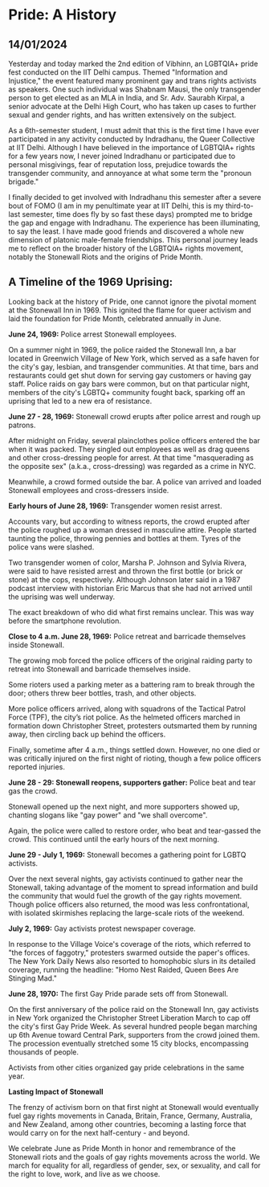 # Pride: A History
## 14/01/2024

Yesterday and today marked the 2nd edition of Vibhinn, an LGBTQIA+ pride fest conducted on the IIT Delhi campus. Themed "Information and Injustice," the event featured many prominent gay and trans rights activists as speakers. One such individual was Shabnam Mausi, the only transgender person to get elected as an MLA in India, and Sr. Adv. Saurabh Kirpal, a senior advocate at the Delhi High Court, who has taken up cases to further sexual and gender rights, and has written extensively on the subject.

As a 6th-semester student, I must admit that this is the first time I have ever participated in any activity conducted by Indradhanu, the Queer Collective at IIT Delhi. Although I have believed in the importance of LGBTQIA+ rights for a few years now, I never joined Indradhanu or participated due to personal misgivings, fear of reputation loss, prejudice towards the transgender community, and annoyance at what some term the "pronoun brigade."

I finally decided to get involved with Indradhanu this semester after a severe bout of FOMO (I am in my penultimate year at IIT Delhi, this is my third-to-last semester, time does fly by so fast these days) prompted me to bridge the gap and engage with Indradhanu. The experience has been illuminating, to say the least. I have made good friends and discovered a whole new dimension of platonic male-female friendships. This personal journey leads me to reflect on the broader history of the LGBTQIA+ rights movement, notably the Stonewall Riots and the origins of Pride Month.

## A Timeline of the 1969 Uprising:

Looking back at the history of Pride, one cannot ignore the pivotal moment at the Stonewall Inn in 1969. This ignited the flame for queer activism and laid the foundation for Pride Month, celebrated annually in June.

**June 24, 1969:** Police arrest Stonewall employees.

On a summer night in 1969, the police raided the Stonewall Inn, a bar located in Greenwich Village of New York, which served as a safe haven for the city's gay, lesbian, and transgender communities. At that time, bars and restaurants could get shut down for serving gay customers or having gay staff. Police raids on gay bars were common, but on that particular night, members of the city's LGBTQ+ community fought back, sparking off an uprising that led to a new era of resistance.

**June 27 - 28, 1969:** Stonewall crowd erupts after police arrest and rough up patrons.

After midnight on Friday, several plainclothes police officers entered the bar when it was packed. They singled out employees as well as drag queens and other cross-dressing people for arrest. At that time "masquerading as the opposite sex" (a.k.a., cross-dressing) was regarded as a crime in NYC.

Meanwhile, a crowd formed outside the bar. A police van arrived and loaded Stonewall employees and cross-dressers inside.

**Early hours of June 28, 1969:** Transgender women resist arrest.

Accounts vary, but according to witness reports, the crowd erupted after the police roughed up a woman dressed in masculine attire. People started taunting the police, throwing pennies and bottles at them. Tyres of the police vans were slashed.

Two transgender women of color, Marsha P. Johnson and Sylvia Rivera, were said to have resisted arrest and thrown the first bottle (or brick or stone) at the cops, respectively. Although Johnson later said in a 1987 podcast interview with historian Eric Marcus that she had not arrived until the uprising was well underway.

The exact breakdown of who did what first remains unclear. This was way before the smartphone revolution.

**Close to 4 a.m. June 28, 1969:** Police retreat and barricade themselves inside Stonewall.

The growing mob forced the police officers of the original raiding party to retreat into Stonewall and barricade themselves inside.

Some rioters used a parking meter as a battering ram to break through the door; others threw beer bottles, trash, and other objects.

More police officers arrived, along with squadrons of the Tactical Patrol Force (TPF), the city’s riot police. As the helmeted officers marched in formation down Christopher Street, protesters outsmarted them by running away, then circling back up behind the officers.

Finally, sometime after 4 a.m., things settled down. However, no one died or was critically injured on the first night of rioting, though a few police officers reported injuries.

**June 28 - 29: Stonewall reopens, supporters gather:** Police beat and tear gas the crowd.

Stonewall opened up the next night, and more supporters showed up, chanting slogans like "gay power" and "we shall overcome".

Again, the police were called to restore order, who beat and tear-gassed the crowd. This continued until the early hours of the next morning.

**June 29 - July 1, 1969:** Stonewall becomes a gathering point for LGBTQ activists.

Over the next several nights, gay activists continued to gather near the Stonewall, taking advantage of the moment to spread information and build the community that would fuel the growth of the gay rights movement. Though police officers also returned, the mood was less confrontational, with isolated skirmishes replacing the large-scale riots of the weekend.

**July 2, 1969:** Gay activists protest newspaper coverage.

In response to the Village Voice's coverage of the riots, which referred to "the forces of faggotry," protesters swarmed outside the paper's offices. The New York Daily News also resorted to homophobic slurs in its detailed coverage, running the headline: "Homo Nest Raided, Queen Bees Are Stinging Mad."

**June 28, 1970:** The first Gay Pride parade sets off from Stonewall.

On the first anniversary of the police raid on the Stonewall Inn, gay activists in New York organized the Christopher Street Liberation March to cap off the city's first Gay Pride Week. As several hundred people began marching up 6th Avenue toward Central Park, supporters from the crowd joined them. The procession eventually stretched some 15 city blocks, encompassing thousands of people.

Activists from other cities organized gay pride celebrations in the same year.

**Lasting Impact of Stonewall**

The frenzy of activism born on that first night at Stonewall would eventually fuel gay rights movements in Canada, Britain, France, Germany, Australia, and New Zealand, among other countries, becoming a lasting force that would carry on for the next half-century - and beyond.

We celebrate June as Pride Month in honor and remembrance of the Stonewall riots and the goals of gay rights movements across the world. We march for equality for all, regardless of gender, sex, or sexuality, and call for the right to love, work, and live as we choose.
